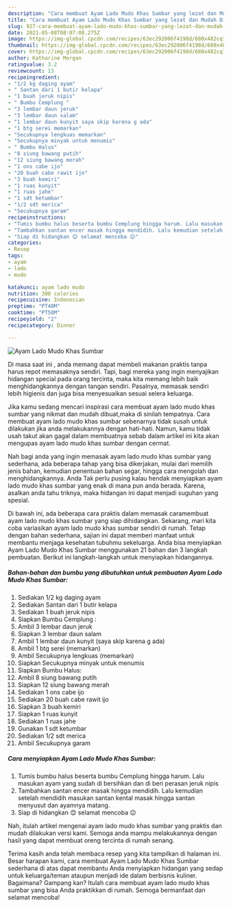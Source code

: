 ```yaml
---
description: "Cara membuat Ayam Lado Mudo Khas Sumbar yang lezat dan Mudah Dibuat"
title: "Cara membuat Ayam Lado Mudo Khas Sumbar yang lezat dan Mudah Dibuat"
slug: 927-cara-membuat-ayam-lado-mudo-khas-sumbar-yang-lezat-dan-mudah-dibuat
date: 2021-05-08T08:07:08.275Z
image: https://img-global.cpcdn.com/recipes/63ec292006f4198d/680x482cq70/ayam-lado-mudo-khas-sumbar-foto-resep-utama.jpg
thumbnail: https://img-global.cpcdn.com/recipes/63ec292006f4198d/680x482cq70/ayam-lado-mudo-khas-sumbar-foto-resep-utama.jpg
cover: https://img-global.cpcdn.com/recipes/63ec292006f4198d/680x482cq70/ayam-lado-mudo-khas-sumbar-foto-resep-utama.jpg
author: Katharine Morgan
ratingvalue: 3.2
reviewcount: 13
recipeingredient:
- "1/2 kg daging ayam"
- " Santan dari 1 butir kelapa"
- "1 buah jeruk nipis"
- " Bumbu Cemplung "
- "3 lembar daun jeruk"
- "3 lembar daun salam"
- "1 lembar daun kunyit saya skip karena g ada"
- "1 btg serei memarkan"
- "Secukupnya lengkuas memarkan"
- "Secukupnya minyak untuk menumis"
- " Bumbu Halus"
- "8 siung bawang putih"
- "12 siung bawang merah"
- "1 ons cabe ijo"
- "20 buah cabe rawit ijo"
- "3 buah kemiri"
- "1 ruas kunyit"
- "1 ruas jahe"
- "1 sdt ketumbar"
- "1/2 sdt merica"
- "Secukupnya garam"
recipeinstructions:
- "Tumis bumbu halus beserta bumbu Cemplung hingga harum. Lalu masukan ayam yang sudah di bersihkan dan di beri perasan jeruk nipis"
- "Tambahkan santan encer masak hingga mendidih. Lalu kemudian setelah mendidih masukan santan kental masak hingga santan menyusut dan ayamnya matang."
- "Siap di hidangkan 😊 selamat mencoba 😉"
categories:
- Resep
tags:
- ayam
- lado
- mudo

katakunci: ayam lado mudo 
nutrition: 300 calories
recipecuisine: Indonesian
preptime: "PT40M"
cooktime: "PT58M"
recipeyield: "2"
recipecategory: Dinner

---
```



![Ayam Lado Mudo Khas Sumbar](https://img-global.cpcdn.com/recipes/63ec292006f4198d/680x482cq70/ayam-lado-mudo-khas-sumbar-foto-resep-utama.jpg)

Di masa  saat ini , anda memang dapat membeli makanan praktis tanpa harus repot memasaknya sendiri. Tapi, bagi mereka yang ingin menyajikan hidangan special pada orang tercinta, maka kita memang lebih baik menghidangkannya dengan tangan sendiri. Pasalnya, memasak sendiri lebih higienis dan juga bisa menyesuaikan sesuai selera keluarga.

Jika kamu sedang mencari inspirasi cara membuat ayam lado mudo khas sumbar yang nikmat dan mudah dibuat,maka di sinilah tempatnya. Cara membuat ayam lado mudo khas sumbar  sebenarnya tidak susah untuk dilakukan jika anda melakukannya dengan hati-hati. Namun, kamu tidak usah takut akan gagal dalam membuatnya 
sebab dalam artikel ini kita akan mengupas ayam lado mudo khas sumbar dengan cermat.  



Nah bagi anda yang ingin memasak ayam lado mudo khas sumbar yang sederhana, ada beberapa tahap yang bisa dikerjakan, mulai dari memilih jenis bahan, kemudian penentuan bahan segar, hingga cara mengolah dan menghidangkannya. Anda Tak perlu pusing kalau hendak menyiapkan ayam lado mudo khas sumbar yang enak di mana pun anda berada. Karena, asalkan anda  tahu triknya, maka hidangan ini dapat menjadi suguhan yang spesial.

Di bawah ini, ada beberapa cara praktis  dalam memasak caramembuat ayam lado mudo khas sumbar yang siap dihidangkan. Sekarang, mari kita coba variasikan ayam lado mudo khas sumbar sendiri di rumah. Tetap dengan bahan sederhana, sajian ini dapat memberi manfaat untuk membantu menjaga kesehatan tubuhmu sekeluarga. Anda bisa menyiapkan Ayam Lado Mudo Khas Sumbar menggunakan 21 bahan dan 3 langkah pembuatan. Berikut ini langkah-langkah untuk menyiapkan hidangannya.

<!--inarticleads1-->

##### Bahan-bahan dan bumbu yang dibutuhkan untuk pembuatan Ayam Lado Mudo Khas Sumbar:

1. Sediakan 1/2 kg daging ayam
1. Sediakan  Santan dari 1 butir kelapa
1. Sediakan 1 buah jeruk nipis
1. Siapkan  Bumbu Cemplung :
1. Ambil 3 lembar daun jeruk
1. Siapkan 3 lembar daun salam
1. Ambil 1 lembar daun kunyit (saya skip karena g ada)
1. Ambil 1 btg serei (memarkan)
1. Ambil Secukupnya lengkuas (memarkan)
1. Siapkan Secukupnya minyak untuk menumis
1. Siapkan  Bumbu Halus:
1. Ambil 8 siung bawang putih
1. Siapkan 12 siung bawang merah
1. Sediakan 1 ons cabe ijo
1. Sediakan 20 buah cabe rawit ijo
1. Siapkan 3 buah kemiri
1. Siapkan 1 ruas kunyit
1. Sediakan 1 ruas jahe
1. Gunakan 1 sdt ketumbar
1. Sediakan 1/2 sdt merica
1. Ambil Secukupnya garam




<!--inarticleads2-->

##### Cara menyiapkan Ayam Lado Mudo Khas Sumbar:

1. Tumis bumbu halus beserta bumbu Cemplung hingga harum. Lalu masukan ayam yang sudah di bersihkan dan di beri perasan jeruk nipis
1. Tambahkan santan encer masak hingga mendidih. Lalu kemudian setelah mendidih masukan santan kental masak hingga santan menyusut dan ayamnya matang.
1. Siap di hidangkan 😊 selamat mencoba 😉




Nah, itulah artikel mengenai  ayam lado mudo khas sumbar  yang praktis dan mudah dilakukan versi kami. Semoga anda mampu melakukannya dengan hasil yang dapat membuat oreng tercinta di rumah senang. 

Terima kasih anda telah membaca resep yang kita tampilkan di halaman ini. Besar harapan kami, cara membuat  Ayam Lado Mudo Khas Sumbar sederhana di atas dapat membantu Anda menyiapkan hidangan yang sedap untuk keluarga/teman ataupun menjadi ide dalam berbisnis kuliner. Bagaimana? Gampang kan? Itulah cara membuat ayam lado mudo khas sumbar yang bisa Anda praktikkan di rumah. Semoga bermanfaat dan selamat mencoba!

